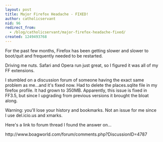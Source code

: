 ```yaml
---
layout: post
title: Major Firefox Headache - FIXED!
author: catholicservant
nid: 96
redirect_from:
  - /blog/catholicservant/major-firefox-headache-fixed/
created: 1249493768
---
```

<p>For the past few months, Firefox has been getting slower and slower to boot/quit and frequently needed to be restarted.</p>
<p>Driving me nuts. Safari and Opera run just great, so I&nbsp;figured it was all of my FF extensions.</p>
<p>I stumbled on a discussion forum of someone having the exact same problem as me...and it's fixed now. Had to delete the places.sqlite file in my firefox profile. It had grown to 350MB. Apparently, this issue is fixed in FF3.5, but since I&nbsp;upgrading from previous versions it brought the bloat along.</p>
<p>Warning: you'll lose your history and bookmarks. Not an issue for me since I&nbsp;use del.icio.us and xmarks.</p>
<p>Here's a link to forum thread I&nbsp;found the answer on...</p>
<p>http://www.boagworld.com/forum/comments.php?DiscussionID=4787</p>
